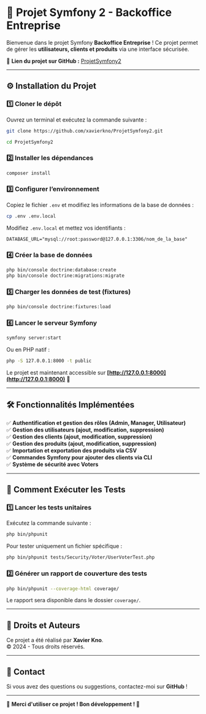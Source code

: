 # 🚀 Projet Symfony 2 - Backoffice Entreprise

Bienvenue dans le projet Symfony **Backoffice Entreprise** ! Ce projet permet de gérer les **utilisateurs, clients et produits** via une interface sécurisée.

📌 **Lien du projet sur GitHub :** [ProjetSymfony2](https://github.com/xavierkno/ProjetSymfony2)

---

## ⚙️ Installation du Projet

### 1️⃣ **Cloner le dépôt**
Ouvrez un terminal et exécutez la commande suivante :
```sh
git clone https://github.com/xavierkno/ProjetSymfony2.git
```
```sh
cd ProjetSymfony2
```

### 2️⃣ **Installer les dépendances**
```sh
composer install
```

### 3️⃣ **Configurer l’environnement**
Copiez le fichier `.env` et modifiez les informations de la base de données :
```sh
cp .env .env.local
```
Modifiez `.env.local` et mettez vos identifiants :
```
DATABASE_URL="mysql://root:password@127.0.0.1:3306/nom_de_la_base"
```

### 4️⃣ **Créer la base de données**
```sh
php bin/console doctrine:database:create
php bin/console doctrine:migrations:migrate
```

### 5️⃣ **Charger les données de test (fixtures)**
```sh
php bin/console doctrine:fixtures:load
```

### 6️⃣ **Lancer le serveur Symfony**
```sh
symfony server:start
```
Ou en PHP natif :
```sh
php -S 127.0.0.1:8000 -t public
```
Le projet est maintenant accessible sur **[http://127.0.0.1:8000](http://127.0.0.1:8000)** 🎉

---

## 🛠 **Fonctionnalités Implémentées**
✅ **Authentification et gestion des rôles (Admin, Manager, Utilisateur)**  
✅ **Gestion des utilisateurs (ajout, modification, suppression)**  
✅ **Gestion des clients (ajout, modification, suppression)**  
✅ **Gestion des produits (ajout, modification, suppression)**  
✅ **Importation et exportation des produits via CSV**  
✅ **Commandes Symfony pour ajouter des clients via CLI**  
✅ **Système de sécurité avec Voters**  

---

## 🧩 **Comment Exécuter les Tests**
### 1️⃣ **Lancer les tests unitaires**
Exécutez la commande suivante :
```sh
php bin/phpunit
```
Pour tester uniquement un fichier spécifique :
```sh
php bin/phpunit tests/Security/Voter/UserVoterTest.php
```

### 2️⃣ **Générer un rapport de couverture des tests**
```sh
php bin/phpunit --coverage-html coverage/
```
Le rapport sera disponible dans le dossier `coverage/`.

---

## 🌟 **Droits et Auteurs**
Ce projet a été réalisé par **Xavier Kno**.  
© 2024 - Tous droits réservés.

---

## 📩 **Contact**
Si vous avez des questions ou suggestions, contactez-moi sur **GitHub** !

---

🎉 **Merci d'utiliser ce projet ! Bon développement ! 🚀**

